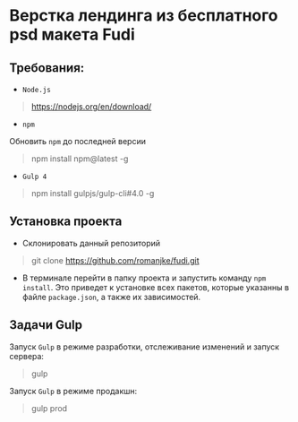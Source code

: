 # Верстка лендинга из бесплатного psd макетa Fudi

## Требования:

* `Node.js`
> https://nodejs.org/en/download/

* `npm`

Обновить `npm` до последней версии
> npm install npm@latest -g

* `Gulp 4`
> npm install gulpjs/gulp-cli#4.0 -g

## Установка проекта

* Склонировать данный репозиторий
> git clone https://github.com/romanjke/fudi.git

* В терминале перейти в папку проекта и запустить команду `npm install`. Это приведет к установке всех пакетов, которые указанны в файле
`package.json`, а также их зависимостей.

## Задачи Gulp

Запуск `Gulp` в режиме разработки, отслеживание изменений и запуск сервера:
> gulp

Запуск `Gulp` в режиме продакшн:
> gulp prod
